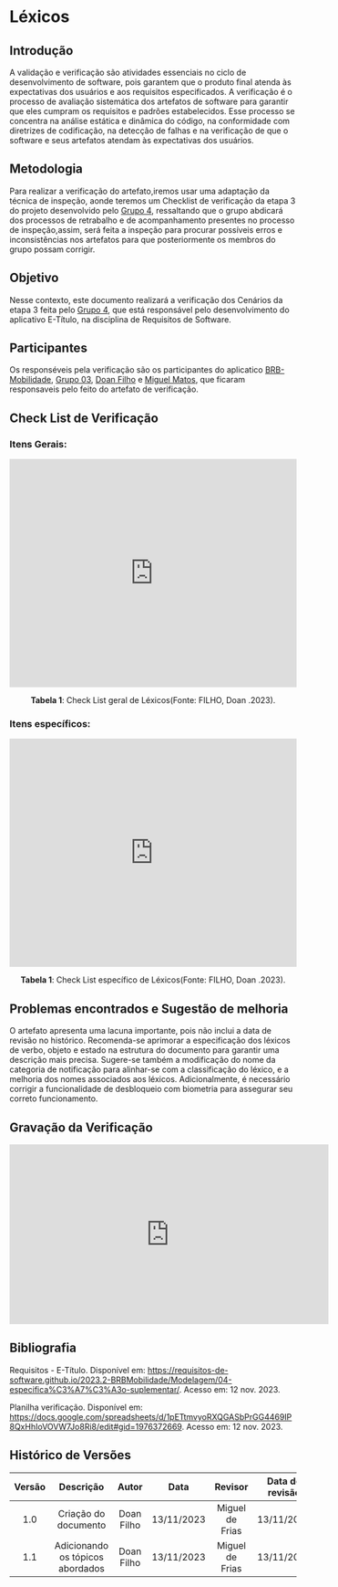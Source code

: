 # **Léxicos**

## **Introdução**


A validação e verificação são atividades essenciais no ciclo de desenvolvimento de software, pois garantem que o produto final atenda às expectativas dos usuários e aos requisitos especificados. A verificação é o processo de avaliação sistemática dos artefatos de software para garantir que eles cumpram os requisitos e padrões estabelecidos. Esse processo se concentra na análise estática e dinâmica do código, na conformidade com diretrizes de codificação, na detecção de falhas e na verificação de que o software e seus artefatos atendam às expectativas dos usuários.

##  **Metodologia**  

Para realizar a verificação do artefato,iremos usar uma adaptação da técnica de inspeção, aonde teremos um Checklist de verificação da etapa 3 do projeto desenvolvido pelo [Grupo 4](https://requisitos-de-software.github.io/2023.2-e-Titulo/), ressaltando que o grupo abdicará dos processos de retrabalho e de acompanhamento presentes no processo de inspeção,assim, será feita a inspeção para procurar possíveis erros e inconsistências nos artefatos para que posteriormente os membros do grupo possam corrigir.

## **Objetivo** 

Nesse contexto, este documento realizará a verificação dos Cenários da etapa 3 feita pelo [Grupo 4](https://requisitos-de-software.github.io/2023.2-e-Titulo/), que está responsável pelo desenvolvimento do aplicativo E-Título, na disciplina de Requisitos de Software.

## **Participantes**

Os responséveis pela verificação são os participantes do aplicatico [BRB-Mobilidade](https://github.com/Requisitos-de-Software/2023.2-BRBMobilidade), [Grupo 03](https://github.com/Requisitos-de-Software/2023.2-e-Titulo), [Doan Filho](https://github.com/FilhoDoan) e [Miguel Matos](https://github.com/migueldefrias), que ficaram responsaveis pelo feito do artefato de verificação.   

## **Check List de Verificação**

### **Itens Gerais:**

<iframe src="https://docs.google.com/spreadsheets/d/e/2PACX-1vSlLmV86Cd7nasqEOiOls7kjaEHZWOUzIHWw_6jbs900kZAyTctn3ZAcRjdz98gup0YyQBdg-VaAMWW/pubhtml?gid=1647285670&single=true"width="100%" height="400" frameborder="0" scrolling="no"></iframe>

<div style="text-align: center">
    <p> <b>Tabela 1</b>: Check List geral de Léxicos(Fonte: FILHO, Doan .2023).</p>
</div>

### **Itens específicos:**

<iframe src="https://docs.google.com/spreadsheets/d/e/2PACX-1vSlLmV86Cd7nasqEOiOls7kjaEHZWOUzIHWw_6jbs900kZAyTctn3ZAcRjdz98gup0YyQBdg-VaAMWW/pubhtml?gid=1563881709&amp;single=true&amp;widget=true&amp;headers=false" width="100%" height="400" frameborder="0"></iframe>


<div style="text-align: center">
    <p> <b>Tabela 1</b>: Check List específico de Léxicos(Fonte: FILHO, Doan .2023).</p>
</div>

## **Problemas encontrados e Sugestão de melhoria**
O artefato apresenta uma lacuna importante, pois não inclui a data de revisão no histórico. Recomenda-se aprimorar a especificação dos léxicos de verbo, objeto e estado na estrutura do documento para garantir uma descrição mais precisa. Sugere-se também a modificação do nome da categoria de notificação para alinhar-se com a classificação do léxico, e a melhoria dos nomes associados aos léxicos. Adicionalmente, é necessário corrigir a funcionalidade de desbloqueio com biometria para assegurar seu correto funcionamento.

## **Gravação da Verificação**

<iframe width="560" height="315" src="https://www.youtube.com/embed/Zml9LYlkGOo?si=J4BatxXsOLTWaV_I" title="YouTube video player" frameborder="0" allow="accelerometer; autoplay; clipboard-write; encrypted-media; gyroscope; picture-in-picture; web-share" allowfullscreen></iframe>
 
## **Bibliografia**

Requisitos - E-Título. Disponível em: <https://requisitos-de-software.github.io/2023.2-BRBMobilidade/Modelagem/04-especifica%C3%A7%C3%A3o-suplementar/>. Acesso em: 12 nov. 2023.

Planilha verificação. Disponível em: <https://docs.google.com/spreadsheets/d/1pETtmvyoRXQGASbPrGG4469IP8QxHhIoVOVW7Jo8Ri8/edit#gid=1976372669>. Acesso em: 12 nov. 2023.

 
## **Histórico de Versões**

| Versão |          Descrição              |     Autor      |      Data      |   Revisor     |    Data de revisão    |  
|:------:|:-------------------------------:|:--------------:|:--------------:|:-------------:|:---------------------:|
|  1.0   | Criação do documento  | Doan Filho |   13/11/2023   | Miguel de Frias |  13/11/2023    |
|  1.1   | Adicionando os tópicos abordados  | Doan Filho |   13/11/2023   |  Miguel de Frias |   13/11/2023   |